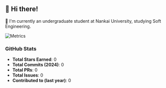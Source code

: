 ## 👋 Hi there!

🏫 I'm currently an undergraduate student at Nankai University, studying Soft Engineering. 

![Metrics](https://github-readme-stats.vercel.app/api?username=KaiHaverz&show_icons=true)

### GitHub Stats
- **Total Stars Earned**: 0
- **Total Commits (2024)**: 0
- **Total PRs**: 0
- **Total Issues**: 0
- **Contributed to (last year)**: 0
